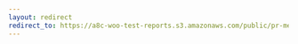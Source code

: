 ```yaml
---
layout: redirect
redirect_to: https://a8c-woo-test-reports.s3.amazonaws.com/public/pr-merge/41653/api/index.html
---
```

